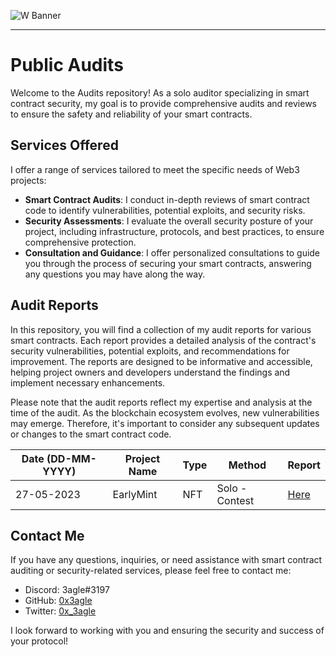 ![W Banner](https://github.com/0x3agle/audits/assets/91771249/af9f040c-e889-42c2-9bae-3b71959025a1)

---
# Public Audits
Welcome to the Audits repository! As a solo auditor specializing in smart contract security, my goal is to provide comprehensive audits and reviews to ensure the safety and reliability of your smart contracts.

## Services Offered

I offer a range of services tailored to meet the specific needs of Web3 projects:

- **Smart Contract Audits**: I conduct in-depth reviews of smart contract code to identify vulnerabilities, potential exploits, and security risks.
- **Security Assessments**: I evaluate the overall security posture of your project, including infrastructure, protocols, and best practices, to ensure comprehensive protection.
- **Consultation and Guidance**: I offer personalized consultations to guide you through the process of securing your smart contracts, answering any questions you may have along the way.

## Audit Reports

In this repository, you will find a collection of my audit reports for various smart contracts. Each report provides a detailed analysis of the contract's security vulnerabilities, potential exploits, and recommendations for improvement. The reports are designed to be informative and accessible, helping project owners and developers understand the findings and implement necessary enhancements.

Please note that the audit reports reflect my expertise and analysis at the time of the audit. As the blockchain ecosystem evolves, new vulnerabilities may emerge. Therefore, it's important to consider any subsequent updates or changes to the smart contract code.

|Date (DD-MM-YYYY)|Project Name|Type|Method|Report|
|---|---|---|---|---|
|27-05-2023|EarlyMint|NFT|Solo - Contest|[Here](https://github.com/0x3agle/audits/blob/main/solo/EarlyMint.md)|

## Contact Me

If you have any questions, inquiries, or need assistance with smart contract auditing or security-related services, please feel free to contact me:

- Discord: 3agle#3197
- GitHub: [0x3agle](https://github.com/0x3agle)
- Twitter: [0x_3agle](https://twitter.com/0x_3agle)

I look forward to working with you and ensuring the security and success of your protocol!
